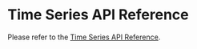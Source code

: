 # Time Series API Reference

Please refer to the [Time Series API Reference](https://github.com/kserve/website/blob/main/docs/reference/time_series/api.md).